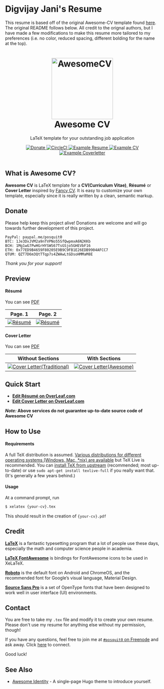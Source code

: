# Digvijay Jani's Resume

This resume is based off of the original Awesome-CV template found [here](https://github.com/posquit0/Awesome-CV). The original README follows below. All credit to the orignal authors, but I have made a few modifications to make this resume more tailored to my preferences (i.e. no color, reduced spacing, different bolding for the name at the top).

<h1 align="center">
  <a href="https://github.com/posquit0/Awesome-CV" title="AwesomeCV Documentation">
    <img alt="AwesomeCV" src="https://github.com/posquit0/Awesome-CV/raw/master/icon.png" width="200px" height="200px" />
  </a>
  <br />
  Awesome CV
</h1>

<p align="center">
  LaTeX template for your outstanding job application
</p>

<div align="center">
  <a href="https://www.paypal.me/posquit0">
    <img alt="Donate" src="https://img.shields.io/badge/Donate-PayPal-blue.svg" />
  </a>
  <a href="https://circleci.com/gh/posquit0/Awesome-CV">
    <img alt="CircleCI" src="https://circleci.com/gh/posquit0/Awesome-CV.svg?style=shield" />
  </a>
  <a href="https://raw.githubusercontent.com/posquit0/Awesome-CV/master/examples/resume.pdf">
    <img alt="Example Resume" src="https://img.shields.io/badge/resume-pdf-green.svg" />
  </a>
  <a href="https://raw.githubusercontent.com/posquit0/Awesome-CV/master/examples/cv.pdf">
    <img alt="Example CV" src="https://img.shields.io/badge/cv-pdf-green.svg" />
  </a>
  <a href="https://raw.githubusercontent.com/posquit0/Awesome-CV/master/examples/coverletter.pdf">
    <img alt="Example Coverletter" src="https://img.shields.io/badge/coverletter-pdf-green.svg" />
  </a>
</div>

<br />

## What is Awesome CV?

**Awesome CV** is LaTeX template for a **CV(Curriculum Vitae)**, **Résumé** or **Cover Letter** inspired by [Fancy CV](https://www.sharelatex.com/templates/cv-or-resume/fancy-cv). It is easy to customize your own template, especially since it is really written by a clean, semantic markup.


## Donate

Please help keep this project alive! Donations are welcome and will go towards further development of this project.

    PayPal: paypal.me/posquit0
    BTC: 1Je3DxJVM2a9nTVPNo55SfQwpmxA6N2KKb
    BCH: 1Mg1wG7PwHGrHYSWS67TsGSjo5GHEVbF16
    ETH: 0x77ED9B4659F80205E9B9C9FB1E26EDB9904AFCC7
    QTUM: QZT7D6m3QtTTqp7s4ZWAwLtGDsoHMMaM8E

*Thank you for your support!*

## Preview

#### Résumé

You can see [PDF](https://raw.githubusercontent.com/posquit0/Awesome-CV/master/examples/resume.pdf)

| Page. 1 | Page. 2 |
|:---:|:---:|
| [![Résumé](https://raw.githubusercontent.com/posquit0/Awesome-CV/master/examples/resume-0.png)](https://raw.githubusercontent.com/posquit0/Awesome-CV/master/examples/resume.pdf)  | [![Résumé](https://raw.githubusercontent.com/posquit0/Awesome-CV/master/examples/resume-1.png)](https://raw.githubusercontent.com/posquit0/Awesome-CV/master/examples/resume.pdf) |

#### Cover Letter

You can see [PDF](https://raw.githubusercontent.com/posquit0/Awesome-CV/master/examples/coverletter.pdf)

| Without Sections | With Sections |
|:---:|:---:|
| [![Cover Letter(Traditional)](https://raw.githubusercontent.com/posquit0/Awesome-CV/master/examples/coverletter-0.png)](https://raw.githubusercontent.com/posquit0/Awesome-CV/master/examples/coverletter.pdf)  | [![Cover Letter(Awesome)](https://raw.githubusercontent.com/posquit0/Awesome-CV/master/examples/coverletter-1.png)](https://raw.githubusercontent.com/posquit0/Awesome-CV/master/examples/coverletter.pdf) |


## Quick Start

* [**Edit Résumé on OverLeaf.com**](https://www.overleaf.com/latex/templates/awesome-cv/tvmzpvdjfqxp)
* [**Edit Cover Letter on OverLeaf.com**](https://www.overleaf.com/latex/templates/awesome-cv-cover-letter/pfzzjspkthbk)

**_Note:_ Above services do not guarantee up-to-date source code of Awesome CV**


## How to Use

#### Requirements

A full TeX distribution is assumed.  [Various distributions for different operating systems (Windows, Mac, \*nix) are available](http://tex.stackexchange.com/q/55437) but TeX Live is recommended.
You can [install TeX from upstream](http://tex.stackexchange.com/q/1092) (recommended; most up-to-date) or use `sudo apt-get install texlive-full` if you really want that.  (It's generally a few years behind.)

#### Usage

At a command prompt, run

```bash
$ xelatex {your-cv}.tex
```

This should result in the creation of ``{your-cv}.pdf``


## Credit

[**LaTeX**](http://www.latex-project.org) is a fantastic typesetting program that a lot of people use these days, especially the math and computer science people in academia.

[**LaTeX FontAwesome**](https://github.com/furl/latex-fontawesome) is bindings for FontAwesome icons to be used in XeLaTeX.

[**Roboto**](https://github.com/google/roboto) is the default font on Android and ChromeOS, and the recommended font for Google’s visual language, Material Design.

[**Source Sans Pro**](https://github.com/adobe-fonts/source-sans-pro) is a set of OpenType fonts that have been designed to work well in user interface (UI) environments.


## Contact

You are free to take my `.tex` file and modify it to create your own resume. Please don't use my resume for anything else without my permission, though!

If you have any questions, feel free to join me at [`#posquit0` on Freenode](irc://irc.freenode.net/posquit0) and ask away. Click [here](https://kiwiirc.com/client/irc.freenode.net/posquit0) to connect.

Good luck!


## See Also

* [Awesome Identity](https://github.com/posquit0/hugo-awesome-identity) - A single-page Hugo theme to introduce yourself.